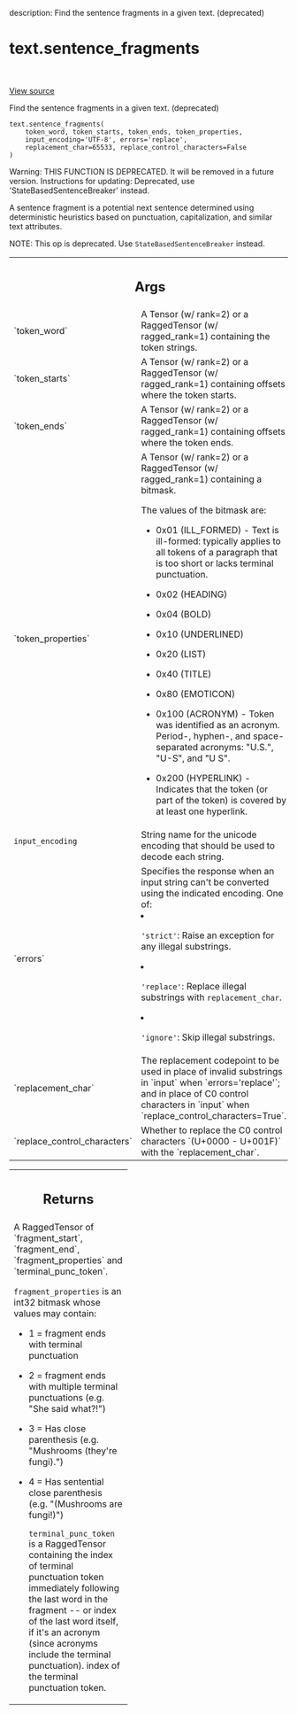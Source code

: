 description: Find the sentence fragments in a given text. (deprecated)

<div itemscope itemtype="http://developers.google.com/ReferenceObject">
<meta itemprop="name" content="text.sentence_fragments" />
<meta itemprop="path" content="Stable" />
</div>

# text.sentence_fragments

<!-- Insert buttons and diff -->

<table class="tfo-notebook-buttons tfo-api nocontent" align="left">

</table>

<a target="_blank" href="https://github.com/tensorflow/text/tree/master/tensorflow_text/python/ops/sentence_breaking_ops.py">View
source</a>

Find the sentence fragments in a given text. (deprecated)

<pre class="devsite-click-to-copy prettyprint lang-py tfo-signature-link">
<code>text.sentence_fragments(
    token_word, token_starts, token_ends, token_properties,
    input_encoding=&#x27;UTF-8&#x27;, errors=&#x27;replace&#x27;,
    replacement_char=65533, replace_control_characters=False
)
</code></pre>

<!-- Placeholder for "Used in" -->

Warning: THIS FUNCTION IS DEPRECATED. It will be removed in a future version.
Instructions for updating: Deprecated, use 'StateBasedSentenceBreaker' instead.

A sentence fragment is a potential next sentence determined using
deterministic heuristics based on punctuation, capitalization, and similar
text attributes.

NOTE: This op is deprecated. Use `StateBasedSentenceBreaker` instead.

<!-- Tabular view -->
 <table class="responsive fixed orange">
<colgroup><col width="214px"><col></colgroup>
<tr><th colspan="2"><h2 class="add-link">Args</h2></th></tr>

<tr> <td> `token_word` </td> <td> A Tensor (w/ rank=2) or a RaggedTensor (w/
ragged_rank=1) containing the token strings. </td> </tr><tr> <td> `token_starts`
</td> <td> A Tensor (w/ rank=2) or a RaggedTensor (w/ ragged_rank=1) containing
offsets where the token starts. </td> </tr><tr> <td> `token_ends` </td> <td> A
Tensor (w/ rank=2) or a RaggedTensor (w/ ragged_rank=1) containing offsets where
the token ends. </td> </tr><tr> <td> `token_properties` </td> <td> A Tensor (w/
rank=2) or a RaggedTensor (w/ ragged_rank=1) containing a bitmask.

The values of the bitmask are:

*   0x01 (ILL_FORMED) - Text is ill-formed: typically applies to all tokens of a
    paragraph that is too short or lacks terminal punctuation.
*   0x02 (HEADING)
*   0x04 (BOLD)
*   0x10 (UNDERLINED)
*   0x20 (LIST)
*   0x40 (TITLE)
*   0x80 (EMOTICON)
*   0x100 (ACRONYM) - Token was identified as an acronym. Period-, hyphen-, and
    space-separated acronyms: "U.S.", "U-S", and "U S".
*   0x200 (HYPERLINK) - Indicates that the token (or part of the token) is
    covered by at least one hyperlink. </td> </tr><tr> <td> `input_encoding`
    </td> <td> String name for the unicode encoding that should be used to
    decode each string. </td> </tr><tr> <td> `errors` </td> <td> Specifies the
    response when an input string can't be converted using the indicated
    encoding. One of:

*   `'strict'`: Raise an exception for any illegal substrings.

*   `'replace'`: Replace illegal substrings with `replacement_char`.

*   `'ignore'`: Skip illegal substrings.
    </td>
    </tr><tr>
    <td>
    `replacement_char`
    </td>
    <td>
    The replacement codepoint to be used in place of invalid
    substrings in `input` when `errors='replace'`; and in place of C0 control
    characters in `input` when `replace_control_characters=True`.
    </td>
    </tr><tr>
    <td>
    `replace_control_characters`
    </td>
    <td>
    Whether to replace the C0 control characters
    `(U+0000 - U+001F)` with the `replacement_char`.
    </td>
    </tr>
    </table>

<!-- Tabular view -->
 <table class="responsive fixed orange">
<colgroup><col width="214px"><col></colgroup>
<tr><th colspan="2"><h2 class="add-link">Returns</h2></th></tr>
<tr class="alt">
<td colspan="2">
A RaggedTensor of `fragment_start`, `fragment_end`, `fragment_properties`
and `terminal_punc_token`.

`fragment_properties` is an int32 bitmask whose values may contain:

*   1 = fragment ends with terminal punctuation
*   2 = fragment ends with multiple terminal punctuations (e.g. "She said
    what?!")
*   3 = Has close parenthesis (e.g. "Mushrooms (they're fungi).")
*   4 = Has sentential close parenthesis (e.g. "(Mushrooms are fungi!)")

    `terminal_punc_token` is a RaggedTensor containing the index of terminal
    punctuation token immediately following the last word in the fragment -- or
    index of the last word itself, if it's an acronym (since acronyms include
    the terminal punctuation). index of the terminal punctuation token. </td>
    </tr>

</table>
